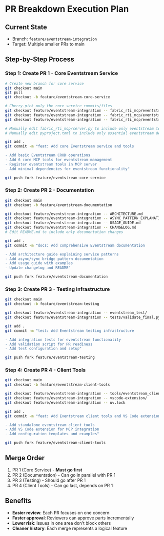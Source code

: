 # PR Breakdown Execution Plan

## Current State
- Branch: `feature/eventstream-integration`
- Target: Multiple smaller PRs to main

## Step-by-Step Process

### Step 1: Create PR 1 - Core Eventstream Service
```bash
# Create new branch for core service
git checkout main
git pull
git checkout -b feature/eventstream-core-service

# Cherry-pick only the core service commits/files
git checkout feature/eventstream-integration -- fabric_rti_mcp/eventstream/__init__.py
git checkout feature/eventstream-integration -- fabric_rti_mcp/eventstream/eventstream_service.py  
git checkout feature/eventstream-integration -- fabric_rti_mcp/eventstream/eventstream_tools.py

# Manually edit fabric_rti_mcp/server.py to include only eventstream tool registration
# Manually edit pyproject.toml to include only essential eventstream dependencies

git add .
git commit -m "feat: Add core Eventstream service and tools

- Add basic Eventstream CRUD operations
- Add 6 core MCP tools for eventstream management
- Register eventstream tools in MCP server
- Add minimal dependencies for eventstream functionality"

git push fork feature/eventstream-core-service
```

### Step 2: Create PR 2 - Documentation
```bash
git checkout main
git checkout -b feature/eventstream-documentation

git checkout feature/eventstream-integration -- ARCHITECTURE.md
git checkout feature/eventstream-integration -- ASYNC_PATTERN_EXPLANATION.md
git checkout feature/eventstream-integration -- USAGE_GUIDE.md
git checkout feature/eventstream-integration -- CHANGELOG.md
# Edit README.md to include only documentation changes

git add .
git commit -m "docs: Add comprehensive Eventstream documentation

- Add architecture guide explaining service patterns
- Add async/sync bridge pattern documentation  
- Add usage guide with examples
- Update changelog and README"

git push fork feature/eventstream-documentation
```

### Step 3: Create PR 3 - Testing Infrastructure
```bash
git checkout main  
git checkout -b feature/eventstream-testing

git checkout feature/eventstream-integration -- eventstream_test/
git checkout feature/eventstream-integration -- tests/validate_final.py

git add .
git commit -m "test: Add Eventstream testing infrastructure

- Add integration tests for eventstream functionality
- Add validation script for PR readiness
- Add test configuration and setup"

git push fork feature/eventstream-testing
```

### Step 4: Create PR 4 - Client Tools
```bash
git checkout main
git checkout -b feature/eventstream-client-tools

git checkout feature/eventstream-integration -- tools/eventstream_client/
git checkout feature/eventstream-integration -- vscode-extension/
git checkout feature/eventstream-integration -- uv.lock

git add .
git commit -m "feat: Add Eventstream client tools and VS Code extension

- Add standalone eventstream client tools
- Add VS Code extension for MCP integration
- Add configuration templates and examples"

git push fork feature/eventstream-client-tools
```

## Merge Order
1. PR 1 (Core Service) - **Must go first** 
2. PR 2 (Documentation) - Can go in parallel with PR 1
3. PR 3 (Testing) - Should go after PR 1
4. PR 4 (Client Tools) - Can go last, depends on PR 1

## Benefits
- **Easier review**: Each PR focuses on one concern
- **Faster approval**: Reviewers can approve parts incrementally  
- **Lower risk**: Issues in one area don't block others
- **Cleaner history**: Each merge represents a logical feature
